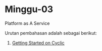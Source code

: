 # Minggu-03

Platform as A Service

Urutan pembahasan adalah sebagai berikut:

1. [Getting Started on Cyclic](https://github.com/febbyprasetyo/tekn-cloud-computing/blob/712062743c2a467c88d98ea8f15e7e5d3a1b19f6/minggu-03/Getting%20Started%20on%20Cyclic.md)


